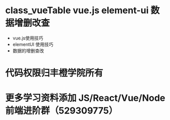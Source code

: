 # class_vueTable vue.js element-ui 数据增删改查
* vue.js使用技巧
* elementUI 使用技巧
* 数据的增删查改
# 代码权限归丰橙学院所有
# 更多学习资料添加 JS/React/Vue/Node前端进阶群（529309775）